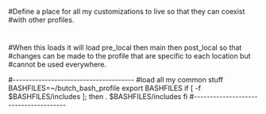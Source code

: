 #Define a place for all my customizations to live so that they can coexist
#with other profiles.
#
#When this loads it will load pre_local then main then post_local so that 
#changes can be made to the profile that are specific to each location but
#cannot be used everywhere.

#--------------------------------------
#load all my common stuff
BASHFILES=~/butch_bash_profile
export BASHFILES
if [ -f $BASHFILES/includes ]; then
    . $BASHFILES/includes
fi
#--------------------------------------
